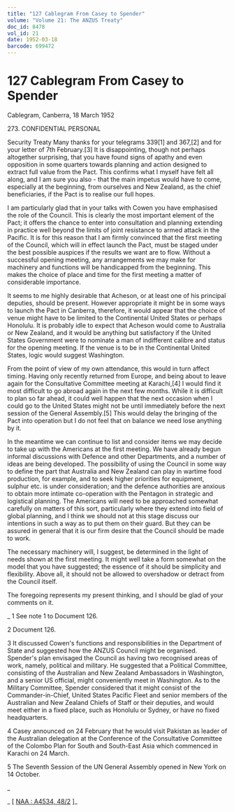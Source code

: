```yaml
---
title: "127 Cablegram From Casey to Spender"
volume: "Volume 21: The ANZUS Treaty"
doc_id: 8478
vol_id: 21
date: 1952-03-18
barcode: 699472
---
```


# 127 Cablegram From Casey to Spender

Cablegram, Canberra, 18 March 1952

273\. CONFIDENTIAL PERSONAL

Security Treaty Many thanks for your telegrams 339[1] and 367,[2] and for your letter of 7th February.[3] It is disappointing, though not perhaps altogether surprising, that you have found signs of apathy and even opposition in some quarters towards planning and action designed to extract full value from the Pact. This confirms what I myself have felt all along, and I am sure you also - that the main impetus would have to come, especially at the beginning, from ourselves and New Zealand, as the chief beneficiaries, if the Pact is to realise our full hopes.

I am particularly glad that in your talks with Cowen you have emphasised the role of the Council. This is clearly the most important element of the Pact; it offers the chance to enter into consultation and planning extending in practice well beyond the limits of joint resistance to armed attack in the Pacific. It is for this reason that I am firmly convinced that the first meeting of the Council, which will in effect launch the Pact, must be staged under the best possible auspices if the results we want are to flow. Without a successful opening meeting, any arrangements we may make for machinery and functions will be handicapped from the beginning. This makes the choice of place and time for the first meeting a matter of considerable importance.

It seems to me highly desirable that Acheson, or at least one of his principal deputies, should be present. However appropriate it might be in some ways to launch the Pact in Canberra, therefore, it would appear that the choice of venue might have to be limited to the Continental United States or perhaps Honolulu. It is probably idle to expect that Acheson would come to Australia or New Zealand, and it would be anything but satisfactory if the United States Government were to nominate a man of indifferent calibre and status for the opening meeting. If the venue is to be in the Continental United States, logic would suggest Washington.

From the point of view of my own attendance, this would in turn affect timing. Having only recently returned from Europe, and being about to leave again for the Consultative Committee meeting at Karachi,[4] I would find it most difficult to go abroad again in the next few months. While it is difficult to plan so far ahead, it could well happen that the next occasion when I could go to the United States might not be until immediately before the next session of the General Assembly.[5] This would delay the bringing of the Pact into operation but I do not feel that on balance we need lose anything by it.

In the meantime we can continue to list and consider items we may decide to take up with the Americans at the first meeting. We have already begun informal discussions with Defence and other Departments, and a number of ideas are being developed. The possibility of using the Council in some way to define the part that Australia and New Zealand can play in wartime food production, for example, and to seek higher priorities for equipment, sulphur etc. is under consideration; and the defence authorities are anxious to obtain more intimate co-operation with the Pentagon in strategic and logistical planning. The Americans will need to be approached somewhat carefully on matters of this sort, particularly where they extend into field of global planning, and I think we should not at this stage discuss our intentions in such a way as to put them on their guard. But they can be assured in general that it is our firm desire that the Council should be made to work.

The necessary machinery will, I suggest, be determined in the light of needs shown at the first meeting. It might well take a form somewhat on the model that you have suggested; the essence of it should be simplicity and flexibility. Above all, it should not be allowed to overshadow or detract from the Council itself.

The foregoing represents my present thinking, and I should be glad of your comments on it.

_ 1 See note 1 to Document 126.

2 Document 126.

3 It discussed Cowen's functions and responsibilities in the Department of State and suggested how the ANZUS Council might be organised. Spender's plan envisaged the Council as having two recognised areas of work, namely, political and military. He suggested that a Political Committee, consisting of the Australian and New Zealand Ambassadors in Washington, and a senior US official, might conveniently meet in Washington. As to the Military Committee, Spender considered that it might consist of the Commander-in-Chief, United States Pacific Fleet and senior members of the Australian and New Zealand Chiefs of Staff or their deputies, and would meet either in a fixed place, such as Honolulu or Sydney, or have no fixed headquarters.

4 Casey announced on 24 February that he would visit Pakistan as leader of the Australian delegation at the Conference of the Consultative Committee of the Colombo Plan for South and South-East Asia which commenced in Karachi on 24 March.

5 The Seventh Session of the UN General Assembly opened in New York on 14 October.

_

_ [ [NAA : A4534, 48/2](http://www.naa.gov.au/cgi-bin/Search?O=I&Number=699472) ]_

